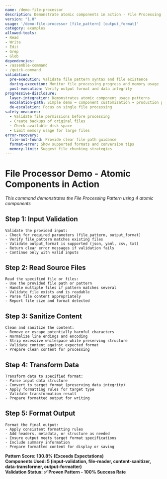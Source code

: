 ```yaml
---
name: /demo-file-processor
description: Demonstrate atomic components in action - File Processing Pattern (v1.0)
version: "1.0"
usage: '/demo-file-processor [file_pattern] [output_format]'
category: examples
allowed-tools:
- Read
- Write
- Edit
- Grep
- Glob
dependencies:
- /assemble-command
- /quick-command
validation:
  pre-execution: Validate file pattern syntax and file existence
  during-execution: Monitor file processing progress and memory usage
  post-execution: Verify output format and data integrity
progressive-disclosure:
  layer-integration: Demonstrates atomic component usage patterns
  escalation-path: Simple demo → component customization → production pipeline
  de-escalation: Focus on single file processing
safety-measures:
  - Validate file permissions before processing
  - Create backups of original files
  - Check available disk space
  - Limit memory usage for large files
error-recovery:
  file-not-found: Provide clear file path guidance
  format-error: Show supported formats and conversion tips
  memory-limit: Suggest file chunking strategies
---
```


# File Processor Demo - Atomic Components in Action

*This command demonstrates the File Processing Pattern using 4 atomic components*

## Step 1: Input Validation
```
Validate the provided input:
- Check for required parameters (file_pattern, output_format)
- Verify file_pattern matches existing files  
- Validate output_format is supported (json, yaml, csv, txt)
- Return clear error messages if validation fails
- Continue only with valid inputs
```

## Step 2: Read Source Files
```
Read the specified file or files:
- Use the provided file path or pattern
- Handle multiple files if pattern matches several
- Validate file exists and is readable
- Parse file content appropriately
- Report file size and format detected
```

## Step 3: Sanitize Content
```
Clean and sanitize the content:
- Remove or escape potentially harmful characters
- Normalize line endings and encoding
- Strip excessive whitespace while preserving structure
- Validate content against expected format
- Prepare clean content for processing
```

## Step 4: Transform Data
```
Transform data to specified format:
- Parse input data structure
- Convert to target format (preserving data integrity)
- Apply formatting rules for target type
- Validate transformation result
- Prepare formatted output for writing
```

## Step 5: Format Output
```
Format the final output:
- Apply consistent formatting rules
- Add headers, metadata, or structure as needed
- Ensure output meets target format specifications
- Include summary information
- Prepare formatted content for display or saving
```

**Pattern Score: 130.8% (Exceeds Expectations)**  
**Components Used: 5 (input-validation, file-reader, content-sanitizer, data-transformer, output-formatter)**  
**Validation Status: ✅ Proven Pattern - 100% Success Rate**